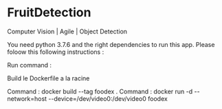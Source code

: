 # FruitDetection
Computer Vision | Agile | Object Detection

You need python 3.7.6 and the right dependencies to run this app. 
Please foloow this following instructions : 

Run command : 


Build le Dockerfile a la racine

Command : docker build --tag foodex .
Command : docker run -d --network=host --device=/dev/video0:/dev/video0 foodex
